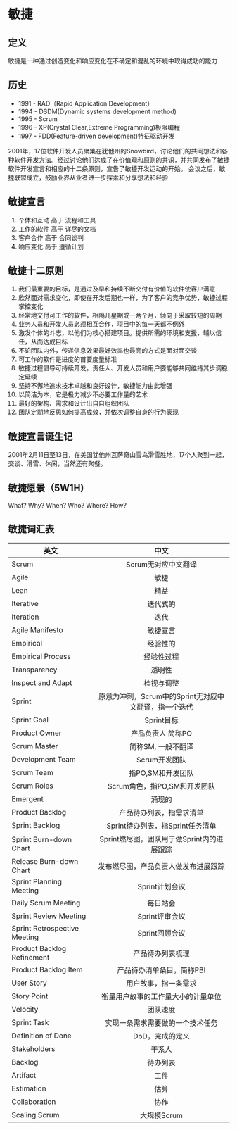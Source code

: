 # 敏捷

## 定义

敏捷是一种通过创造变化和响应变化在不确定和混乱的环境中取得成功的能力

## 历史

* 1991 - RAD（Rapid Application Development）
* 1994 - DSDM(Dynamic systems development method)
* 1995 - Scrum
* 1996 - XP(Crystal Clear,Extreme Programming)极限编程
* 1997 - FDD(Feature-driven development)特征驱动开发

2001年，17位软件开发人员聚集在犹他州的Snowbird，讨论他们的共同想法和各种软件开发方法。经过讨论他们达成了在价值观和原则的共识，并共同发布了敏捷软件开发宣言和相应的十二条原则，宣告了敏捷开发运动的开始。
会议之后，敏捷联盟成立，鼓励业界从业者进一步探索和分享想法和经验

## 敏捷宣言

1. 个体和互动   高于     流程和工具
2. 工作的软件  高于      详尽的文档
3. 客户合作      高于      合同谈判
4. 响应变化      高于      遵循计划

## 敏捷十二原则

1. 我们最重要的目标，是通过及早和持续不断交付有价值的软件使客户满意
2. 欣然面对需求变化，即使在开发后期也一样，为了客户的竞争优势，敏捷过程掌控变化
3. 经常地交付可工作的软件，相隔几星期或一两个月，倾向于采取较短的周期
4. 业务人员和开发人员必须相互合作，项目中的每一天都不例外
5. 激发个体的斗志，以他们为核心搭建项目。提供所需的环境和支援，辅以信任，从而达成目标
6. 不论团队内外，传递信息效果最好效率也最高的方式是面对面交谈
7. 可工作的软件是进度的首要度量标准
8. 敏捷过程倡导可持续开发。责任人、开发人员和用户要能够共同维持其步调稳定延续
9. 坚持不懈地追求技术卓越和良好设计，敏捷能力由此增强
10. 以简洁为本，它是极力减少不必要工作量的艺术
11. 最好的架构、需求和设计出自自组织团队
12. 团队定期地反思如何提高成效，并依次调整自身的行为表现

## 敏捷宣言诞生记
2001年2月11日至13日，在美国犹他州瓦萨奇山雪鸟滑雪胜地，17个人聚到一起，交谈、滑雪、休闲，当然还有聚餐。

## 敏捷愿景（5W1H)
What?  Why?  When?  Who?  Where?  How?

## 敏捷词汇表

| 英文        |   中文           | 
| ------------- |:-------------:|
| Scrum         | Scrum无对应中文翻译 |
| Agile         | 敏捷     |
| Lean          | 精益      |
| Iterative |	迭代式的 |
| Iteration	|迭代|
| Agile Manifesto	|敏捷宣言|
| Empirical	|经验性的|
| Empirical Process|	经验性过程|
| Transparency	| 透明性|
| Inspect and Adapt	|检视与调整|
| Sprint|	原意为冲刺，Scrum中的Sprint无对应中文翻译，指一个迭代|
| Sprint Goal|	Sprint目标|
| Product Owner|	 产品负责人 简称PO|
| Scrum Master 	|简称SM, 一般不翻译|
| Development Team |	 Scrum开发团队|
| Scrum Team |	指PO,SM和开发团队|
| Scrum Roles	| Scrum角色，指PO,SM和开发团队|
| Emergent 	| 涌现的 |
| Product Backlog	|产品待办列表，指需求清单|
| Sprint Backlog|	Sprint待办列表，指Sprint任务清单|
| Sprint Burn-down Chart|	Sprint燃尽图，团队用于做Sprint内的进展跟踪|
| Release Burn-down Chart	|发布燃尽图，产品负责人做发布进展跟踪|
| Sprint Planning Meeting	|Sprint计划会议|
| Daily Scrum Meeting	|每日站会|
| Sprint Review Meeting	|Sprint评审会议|
| Sprint Retrospective Meeting	| Sprint回顾会议|
| Product Backlog Refinement	|产品待办列表梳理|
| Product Backlog Item	|产品待办清单条目，简称PBI|
| User Story	| 用户故事，指一条需求|
| Story Point	| 衡量用户故事的工作量大小的计量单位|
| Velocity	| 团队速度|
| Sprint Task	 | 实现一条需求需要做的一个技术任务|
| Definition of Done	| DoD，完成的定义|
| Stakeholders	| 干系人 |
| Backlog	|待办列表 |
| Artifact |	工件 |
| Estimation |	估算 |
| Collaboration	|协作  |
| Scaling Scrum	|大规模Scrum|
